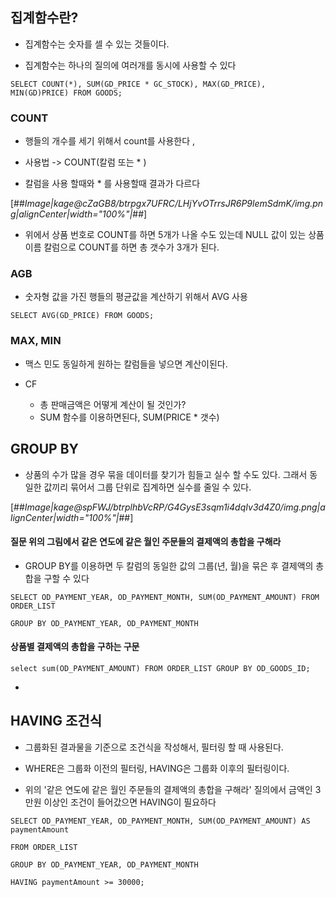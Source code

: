 ## 집계함수란?

- 집계함수는 숫자를 셀 수 있는 것들이다.


- 집계함수는 하나의 질의에 여러개를 동시에 사용할 수 있다

````
SELECT COUNT(*), SUM(GD_PRICE * GC_STOCK), MAX(GD_PRICE), MIN(GD)PRICE) FROM GOODS;
````


### COUNT

- 행들의 개수를 세기 위해서 count를 사용한다 , 

- 사용법 -> COUNT(칼럼 또는 * )

- 칼럼을 사용 할때와 * 를 사용할때 결과가 다르다

[##_Image|kage@cZaGB8/btrpgx7UFRC/LHjYvOTrrsJR6P9lemSdmK/img.png|alignCenter|width="100%"|_##]


- 위에서 상품 번호로 COUNT를 하면 5개가 나올 수도 있는데 NULL 값이 있는 상품이름 칼럼으로 COUNT를 하면 총 갯수가 3개가 된다.



### AGB

- 숫자형 값을 가진 행들의 평균값을 계산하기 위해서 AVG 사용

````
SELECT AVG(GD_PRICE) FROM GOODS;
````

### MAX, MIN

- 맥스 민도 동일하게 원하는 칼럼들을 넣으면 계산이된다.

- CF
	- 총 판매금액은 어떻게 계산이 될 것인가?
    - SUM 함수를 이용하면된다, SUM(PRICE * 갯수) 
    
    
    
    

## GROUP BY

- 상품의 수가 많을 경우 묶을 데이터를 찾기가 힘들고 실수 할 수도 있다. 그래서 동일한 값끼리 묶어서 그룹 단위로 집계하면 실수를 줄일 수 있다.

[##_Image|kage@spFWJ/btrplhbVcRP/G4GysE3sqm1i4dqIv3d4Z0/img.png|alignCenter|width="100%"|_##]



#### 질문 위의 그림에서 같은 연도에 같은 월인 주문들의 결제액의 총합을 구해라 

- GROUP BY를 이용하면 두 칼럼의 동일한 값의 그룹(년, 월)을 묶은 후 결제액의 총합을 구할 수 있다

````
SELECT OD_PAYMENT_YEAR, OD_PAYMENT_MONTH, SUM(OD_PAYMENT_AMOUNT) FROM ORDER_LIST 

GROUP BY OD_PAYMENT_YEAR, OD_PAYMENT_MONTH
````

#### 상품별 결제액의 총합을 구하는 구문

````
select sum(OD_PAYMENT_AMOUNT) FROM ORDER_LIST GROUP BY OD_GOODS_ID;
````

- 

## HAVING 조건식

- 그룹화된 결과물을 기준으로 조건식을 작성해서, 필터링 할 때 사용된다. 


- WHERE은 그룹화 이전의 필터링, HAVING은 그룹화 이후의 필터링이다. 


- 위의 '같은 연도에 같은 월인 주문들의 결제액의 총합을 구해라' 질의에서 금액인 3만원 이상인 조건이 들어갔으면 HAVING이 필요하다

````
SELECT OD_PAYMENT_YEAR, OD_PAYMENT_MONTH, SUM(OD_PAYMENT_AMOUNT) AS paymentAmount 

FROM ORDER_LIST 

GROUP BY OD_PAYMENT_YEAR, OD_PAYMENT_MONTH 

HAVING paymentAmount >= 30000;
````
    

